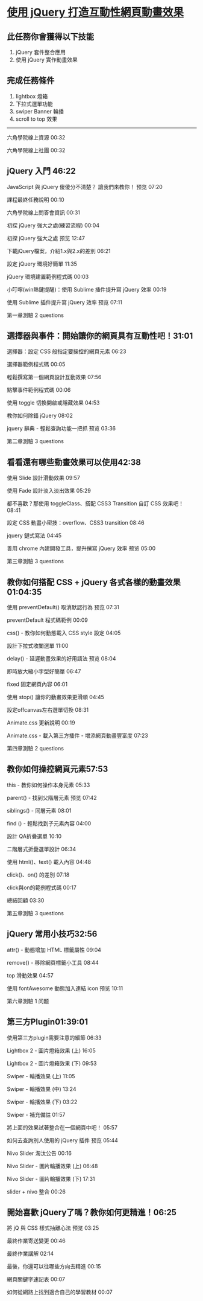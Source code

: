 # [使用 jQuery 打造互動性網頁動畫效果](https://www.udemy.com/course/jquery-learning/)

## 此任務你會獲得以下技能

1. jQuery 套件整合應用
2. 使用 jQuery 實作動畫效果

## 完成任務條件

1. lightbox 燈箱
2. 下拉式選單功能
3. swiper Banner 輪播
4. scroll to top 效果

---

六角學院線上資源
00:32

六角學院線上社團
00:32

## jQuery 入門 46:22

JavaScript 與 jQuery 傻傻分不清楚？ 讓我們來教你！
预览
07:20

課程最終任務說明
00:10

六角學院線上問答會資訊
00:31

初探 jQuery 強大之處(練習流程)
00:04

初探 jQuery 強大之處
预览
12:47

下載jQuery檔案，介紹1.x與2.x的差別
06:21

設定 jQuery 環境好簡單
11:35

jQuery 環境建置範例程式碼
00:03

小叮嚀(win熱鍵提醒)：使用 Sublime 插件提升寫 jQuery 效率
00:19

使用 Sublime 插件提升寫 jQuery 效率
预览
07:11

第一章測驗
2 questions

## 選擇器與事件：開始讓你的網頁具有互動性吧！31:01

選擇器：設定 CSS 般指定要操控的網頁元素
06:23

選擇器範例程式碼
00:05

輕鬆撰寫第一個網頁設計互動效果
07:56

點擊事件範例程式碼
00:06

使用 toggle 切換開啟或隱藏效果
04:53

教你如何除錯 jQuery
08:02

jquery 辭典 - 輕鬆查詢功能一把抓
预览
03:36

第二章測驗
3 questions

## 看看還有哪些動畫效果可以使用42:38

使用 Slide 設計滑動效果
09:57

使用 Fade 設計淡入淡出效果
05:29

都不喜歡？那使用 toggleClass、搭配 CSS3 Transition 自訂 CSS 效果吧！
08:41

設定 CSS 動畫小密技：overflow、CSS3 transition
08:46

jquery 鏈式寫法
04:45

善用 chrome 內建開發工具，提升撰寫 jQuery 效率
预览
05:00

第三章測驗
3 questions

## 教你如何搭配 CSS + jQuery 各式各樣的動畫效果 01:04:35

使用 preventDefault() 取消默認行為
预览
07:31

preventDefault 程式碼範例
00:09

css() - 教你如何動態載入 CSS style 設定
04:05

設計下拉式收闔選單
11:00

delay() - 延遲動畫效果的好用語法
预览
08:04

即時放大縮小字型好簡單
06:47

fixed 固定網頁內容
06:01

使用 stop() 讓你的動畫效果更滑順
04:45

設定offcanvas左右選單切換
08:31

Animate.css 更新說明
00:19

Animate.css - 載入第三方插件 - 增添網頁動畫豐富度
07:23

第四章測驗
2 questions

## 教你如何操控網頁元素57:53

this - 教你如何操作本身元素
05:33

parent() - 找到父階層元素
预览
07:42

siblings() - 同層元素
08:01

find () - 輕鬆找到子元素內容
04:00

設計 QA折疊選單
10:10

二階層式折疊選單設計
06:34

使用 html()、text() 載入內容
04:48

click()、on() 的差別
07:18

click與on的範例程式碼
00:17

總結回顧
03:30

第五章測驗
3 questions

## jQuery 常用小技巧32:56

attr() - 動態增加 HTML 標籤屬性
09:04

remove() - 移除網頁標籤小工具
08:44

top 滑動效果
04:57

使用 fontAwesome 動態加入連結 icon
预览
10:11

第六章測驗
1 问题

## 第三方Plugin01:39:01

使用第三方plugin需要注意的細節
06:33

Lightbox 2 - 圖片燈箱效果 (上)
16:05

Lightbox 2 - 圖片燈箱效果 (下)
09:53

Swiper - 輪播效果 (上)
11:05

Swiper - 輪播效果 (中)
13:24

Swiper - 輪播效果 (下)
03:22

Swiper - 補充備註
01:57

將上面的效果試著整合在一個網頁中吧！
05:57

如何去查詢別人使用的 jQuery 插件
预览
05:44

Nivo Slider 淘汰公告
00:16

Nivo Slider - 圖片輪播效果 (上)
06:48

Nivo Slider - 圖片輪播效果 (下)
17:31

slider + nivo 整合
00:26

## 開始喜歡 jQuery了嗎？教你如何更精進！06:25

將 jQ 與 CSS 樣式抽離心法
预览
03:25

最終作業寄送變更
00:46

最終作業講解
02:14

最後，你還可以往哪些方向去精進
00:15

網頁關鍵字速記表
00:07

如何從網路上找到適合自己的學習教材
00:07